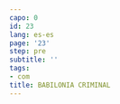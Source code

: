 ```yaml
---
capo: 0
id: 23
lang: es-es
page: '23'
step: pre
subtitle: ''
tags:
- com
title: BABILONIA CRIMINAL
---
```

